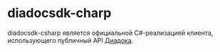 # diadocsdk-charp

diadocsdk-csharp является официальной C#-реализацией клиента, использующего публичный API [Диадока](https://www.diadoc.ru).
